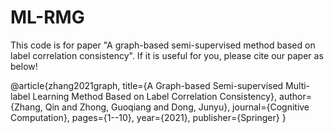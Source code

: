 # ML-RMG
This code is for paper "A graph-based semi-supervised method based on label correlation consistency".
If it is useful for you, please cite our paper as below!

@article{zhang2021graph,
  title={A Graph-based Semi-supervised Multi-label Learning Method Based on Label Correlation Consistency},
  author={Zhang, Qin and Zhong, Guoqiang and Dong, Junyu},
  journal={Cognitive Computation},
  pages={1--10},
  year={2021},
  publisher={Springer}
}
